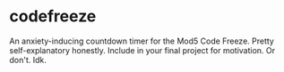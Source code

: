 # codefreeze
An anxiety-inducing countdown timer for the Mod5 Code Freeze. Pretty self-explanatory honestly. 
Include in your final project for motivation. Or don't. Idk.
